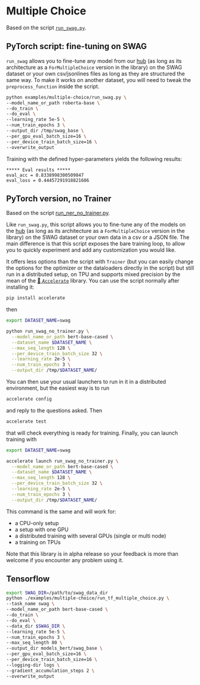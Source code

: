 # Multiple Choice

Based on the script [`run_swag.py`](multiple-choice.md).

## PyTorch script: fine-tuning on SWAG

`run_swag` allows you to fine-tune any model from our [hub](https://huggingface.co/models) \(as long as its architecture as a `ForMultipleChoice` version in the library\) on the SWAG dataset or your own csv/jsonlines files as long as they are structured the same way. To make it works on another dataset, you will need to tweak the `preprocess_function` inside the script.

```bash
python examples/multiple-choice/run_swag.py \
--model_name_or_path roberta-base \
--do_train \
--do_eval \
--learning_rate 5e-5 \
--num_train_epochs 3 \
--output_dir /tmp/swag_base \
--per_gpu_eval_batch_size=16 \
--per_device_train_batch_size=16 \
--overwrite_output
```

Training with the defined hyper-parameters yields the following results:

```text
***** Eval results *****
eval_acc = 0.8338998300509847
eval_loss = 0.44457291918821606
```

## PyTorch version, no Trainer

Based on the script [run\_ner\_no\_trainer.py](https://github.com/huggingface/transformers/blob/master/examples/multiple-choice/run_swag_no_trainer.py).

Like `run_swag.py`, this script allows you to fine-tune any of the models on the [hub](https://huggingface.co/models) \(as long as its architecture as a `ForMultipleChoice` version in the library\) on the SWAG dataset or your own data in a csv or a JSON file. The main difference is that this script exposes the bare training loop, to allow you to quickly experiment and add any customization you would like.

It offers less options than the script with `Trainer` \(but you can easily change the options for the optimizer or the dataloaders directly in the script\) but still run in a distributed setup, on TPU and supports mixed precision by the mean of the [🤗 `Accelerate`](https://github.com/huggingface/accelerate) library. You can use the script normally after installing it:

```bash
pip install accelerate
```

then

```bash
export DATASET_NAME=swag

python run_swag_no_trainer.py \
  --model_name_or_path bert-base-cased \
  --dataset_name $DATASET_NAME \
  --max_seq_length 128 \
  --per_device_train_batch_size 32 \
  --learning_rate 2e-5 \
  --num_train_epochs 3 \
  --output_dir /tmp/$DATASET_NAME/
```

You can then use your usual launchers to run in it in a distributed environment, but the easiest way is to run

```bash
accelerate config
```

and reply to the questions asked. Then

```bash
accelerate test
```

that will check everything is ready for training. Finally, you can launch training with

```bash
export DATASET_NAME=swag

accelerate launch run_swag_no_trainer.py \
  --model_name_or_path bert-base-cased \
  --dataset_name $DATASET_NAME \
  --max_seq_length 128 \
  --per_device_train_batch_size 32 \
  --learning_rate 2e-5 \
  --num_train_epochs 3 \
  --output_dir /tmp/$DATASET_NAME/
```

This command is the same and will work for:

* a CPU-only setup
* a setup with one GPU
* a distributed training with several GPUs \(single or multi node\)
* a training on TPUs

Note that this library is in alpha release so your feedback is more than welcome if you encounter any problem using it.

## Tensorflow

```bash
export SWAG_DIR=/path/to/swag_data_dir
python ./examples/multiple-choice/run_tf_multiple_choice.py \
--task_name swag \
--model_name_or_path bert-base-cased \
--do_train \
--do_eval \
--data_dir $SWAG_DIR \
--learning_rate 5e-5 \
--num_train_epochs 3 \
--max_seq_length 80 \
--output_dir models_bert/swag_base \
--per_gpu_eval_batch_size=16 \
--per_device_train_batch_size=16 \
--logging-dir logs \
--gradient_accumulation_steps 2 \
--overwrite_output
```

